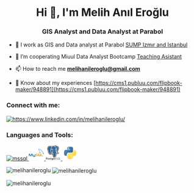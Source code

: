 <h1 align="center">Hi 👋, I'm Melih Anıl Eroğlu</h1>
<h3 align="center">GIS Analyst and Data Analyst at Parabol</h3>

- 🔭 I work as GIS and Data analyst at Parabol [SUMP Izmır and Istanbul](https://sumpturkey.org/)

- 👯 I’m cooperating Miuul Data Analyst Bootcamp [Teaching Asistant](https://miuul.com/data-analyst-bootcamp?gad_source=1&gclid=CjwKCAiAuYuvBhApEiwAzq_Yib9stapS4RwdDSpUxgSwipFsn8L-DKh5m0hJbVDuGpqsoD2yvX2NfBoCjM4QAvD_BwE)

- 📫 How to reach me **melihanileroglu@gmail.com**

- 📄 Know about my experiences [https://cms1.publuu.com/flipbook-maker/948891](https://cms1.publuu.com/flipbook-maker/948891)

<h3 align="left">Connect with me:</h3>
<p align="left">
<a href="https://linkedin.com/in/https://www.linkedin.com/in/melihanileroglu/" target="blank"><img align="center" src="https://raw.githubusercontent.com/rahuldkjain/github-profile-readme-generator/master/src/images/icons/Social/linked-in-alt.svg" alt="https://www.linkedin.com/in/melihanileroglu/" height="30" width="40" /></a>
</p>

<h3 align="left">Languages and Tools:</h3>
<p align="left"> <a href="https://www.microsoft.com/en-us/sql-server" target="_blank" rel="noreferrer"> <img src="https://www.svgrepo.com/show/303229/microsoft-sql-server-logo.svg" alt="mssql" width="40" height="40"/> </a> <a href="https://www.mysql.com/" target="_blank" rel="noreferrer"> <img src="https://raw.githubusercontent.com/devicons/devicon/master/icons/mysql/mysql-original-wordmark.svg" alt="mysql" width="40" height="40"/> </a> <a href="https://www.postgresql.org" target="_blank" rel="noreferrer"> <img src="https://raw.githubusercontent.com/devicons/devicon/master/icons/postgresql/postgresql-original-wordmark.svg" alt="postgresql" width="40" height="40"/> </a> <a href="https://www.python.org" target="_blank" rel="noreferrer"> <img src="https://raw.githubusercontent.com/devicons/devicon/master/icons/python/python-original.svg" alt="python" width="40" height="40"/> </a> </p>

<p><img align="left" src="https://github-readme-stats.vercel.app/api/top-langs?username=melihanileroglu&show_icons=true&locale=en&layout=compact" alt="melihanileroglu" /></p>

<p>&nbsp;<img align="center" src="https://github-readme-stats.vercel.app/api?username=melihanileroglu&show_icons=true&locale=en" alt="melihanileroglu" /></p>

<p><img align="center" src="https://github-readme-streak-stats.herokuapp.com/?user=melihanileroglu&" alt="melihanileroglu" /></p>
